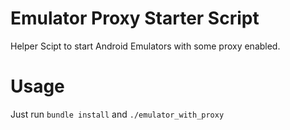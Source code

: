 # Emulator Proxy Starter Script

Helper Scipt to start Android Emulators with some proxy enabled.


# Usage

Just run `bundle install` and `./emulator_with_proxy`
